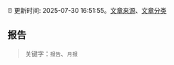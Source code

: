 :alarm_clock: 更新时间: 2025-07-30 16:51:55。[文章来源](/README.md)、[文章分类](/TAGS.md)

## 报告


> 关键字：`报告`、`月报`



